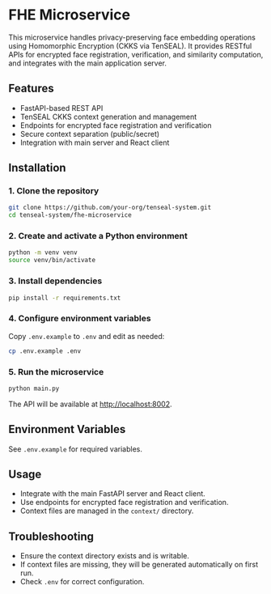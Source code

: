 # FHE Microservice

This microservice handles privacy-preserving face embedding operations using Homomorphic Encryption (CKKS via TenSEAL). It provides RESTful APIs for encrypted face registration, verification, and similarity computation, and integrates with the main application server.

## Features

- FastAPI-based REST API
- TenSEAL CKKS context generation and management
- Endpoints for encrypted face registration and verification
- Secure context separation (public/secret)
- Integration with main server and React client

## Installation

### 1. Clone the repository

```sh
git clone https://github.com/your-org/tenseal-system.git
cd tenseal-system/fhe-microservice
```

### 2. Create and activate a Python environment

```sh
python -m venv venv
source venv/bin/activate
```

### 3. Install dependencies

```sh
pip install -r requirements.txt
```

### 4. Configure environment variables

Copy `.env.example` to `.env` and edit as needed:

```sh
cp .env.example .env
```

### 5. Run the microservice

```sh
python main.py
```

The API will be available at [http://localhost:8002](http://localhost:8002).

## Environment Variables

See `.env.example` for required variables.

## Usage

- Integrate with the main FastAPI server and React client.
- Use endpoints for encrypted face registration and verification.
- Context files are managed in the `context/` directory.

## Troubleshooting

- Ensure the context directory exists and is writable.
- If context files are missing, they will be generated automatically on first run.
- Check `.env` for correct configuration.
